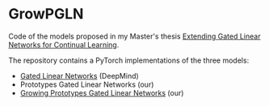 # GrowPGLN
Code of the models proposed in my Master's thesis [Extending Gated Linear Networks for Continual Learning]().

The repository contains a PyTorch implementations of the three models:
- [Gated Linear Networks](https://www.deepmind.com/publications/gated-linear-networks) (DeepMind)
- Prototypes Gated Linear Networks (our)
- [Growing Prototypes Gated Linear Networks]() (our)


